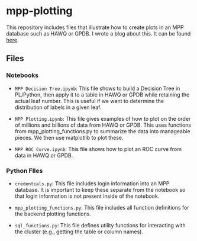 # mpp-plotting

This repository includes files that illustrate how to create plots in an MPP database such as HAWQ or GPDB. I wrote a blog about this. It can be found [here](http://engineering.pivotal.io/post/mpp-plotting/).

## Files
### Notebooks
- `MPP Decision Tree.ipynb`: This file shows to build a Decision Tree in PL/Python, then apply it to a table in HAWQ or GPDB while retaining the actual leaf number. This is useful if we want to determine the distribution of labels in a given leaf.

- `MPP Plotting.ipynb`: This file gives examples of how to plot on the order of millions and billions of data from HAWQ or GPDB. This uses functions from mpp_plotting_functions.py to summarize the data into manageable pieces. We then use matplotlib to plot these.

- `MPP ROC Curve.ipynb`: This file shows how to plot an ROC curve from data in HAWQ or GPDB.

### Python FIles
- `credentials.py`: This file includes login information into an MPP database. It is important to keep these separate from the notebook so that login information is not present inside of the notebook.

- `mpp_plotting_functions.py`: This file includes all function definitions for the backend plotting functions.

- `sql_functions.py`: This file defines utility functions for interacting with the cluster (e.g., getting the table or column names).
